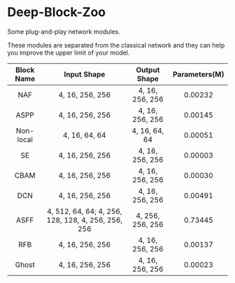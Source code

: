 # Deep-Block-Zoo
Some plug-and-play network modules.

These modules are separated from the classical network and they can help you improve the upper limit of your model.

| Block Name | Input Shape | Output Shape | Parameters(M) |
|:----:|:----:|:----:|:----:|
| NAF | 4, 16, 256, 256 | 4, 16, 256, 256 | 0.00232 |
| ASPP | 4, 16, 256, 256 | 4, 16, 256, 256 | 0.00145 |
| Non-local | 4, 16, 64, 64 | 4, 16, 64, 64 | 0.00051 |
| SE | 4, 16, 256, 256 | 4, 16, 256, 256 | 0.00003 |
| CBAM |4, 16, 256, 256 | 4, 16, 256, 256 | 0.00030 |
| DCN | 4, 16, 256, 256 | 4, 16, 256, 256 | 0.00491 |
| ASFF |4, 512, 64, 64; 4, 256, 128, 128, 4, 256, 256, 256 | 4, 256, 256, 256 | 0.73445 |
| RFB | 4, 16, 256, 256 | 4, 16, 256, 256 | 0.00137 |
| Ghost | 4, 16, 256, 256 | 4, 16, 256, 256 | 0.00023 |
